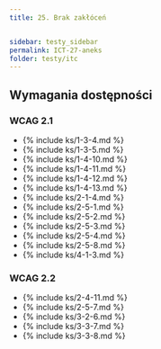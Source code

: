 ```yaml
---
title: 25. Brak zakłóceń


sidebar: testy_sidebar
permalink: ICT-27-aneks
folder: testy/itc
---
```



## Wymagania dostępności
### WCAG 2.1
- {% include ks/1-3-4.md %} 
- {% include ks/1-3-5.md %} 
- {% include ks/1-4-10.md %}
- {% include ks/1-4-11.md %} 
- {% include ks/1-4-12.md %} 
- {% include ks/1-4-13.md %} 
- {% include ks/2-1-4.md %} 
- {% include ks/2-5-1.md %} 
- {% include ks/2-5-2.md %} 
- {% include ks/2-5-3.md %} 
- {% include ks/2-5-4.md %} 
- {% include ks/2-5-8.md %} 
- {% include ks/4-1-3.md %} 

### WCAG 2.2
- {% include ks/2-4-11.md %} 
- {% include ks/2-5-7.md %} 
- {% include ks/3-2-6.md %} 
- {% include ks/3-3-7.md %} 
- {% include ks/3-3-8.md %} 